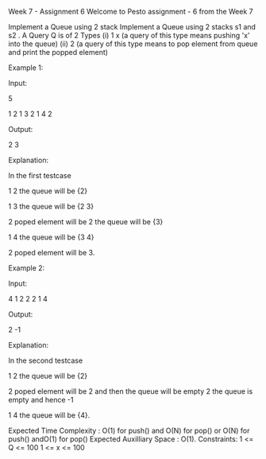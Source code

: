 Week 7 - Assignment 6
Welcome to Pesto assignment - 6 from the Week 7

Implement a Queue using 2 stack
Implement a Queue using 2 stacks s1 and s2 . A Query Q is of 2 Types (i) 1 x (a query of this type means pushing 'x' into the queue) (ii) 2 (a query of this type means to pop element from queue and print the popped element)

Example 1:

Input:

5

1 2 1 3 2 1 4 2

Output:

2 3

Explanation:

In the first testcase

1 2 the queue will be {2}

1 3 the queue will be {2 3}

2 poped element will be 2 the queue will be {3}

1 4 the queue will be {3 4}

2 poped element will be 3.

Example 2:

Input:

4 1 2 2 2 1 4

Output:

2 -1

Explanation:

In the second testcase

1 2 the queue will be {2}

2 poped element will be 2 and then the queue will be empty 2 the queue is empty and hence -1

1 4 the queue will be {4}.

Expected Time Complexity : O(1) for push() and O(N) for pop() or O(N) for push() andO(1) for pop()
Expected Auxilliary Space : O(1).
Constraints: 1 <= Q <= 100 1 <= x <= 100
